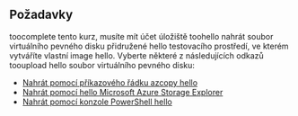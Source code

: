 ## <a name="prerequisites"></a>Požadavky 
toocomplete tento kurz, musíte mít účet úložiště toohello nahrát soubor virtuálního pevného disku přidružené hello testovacího prostředí, ve kterém vytváříte vlastní image hello. Vyberte některé z následujících odkazů tooupload hello soubor virtuálního pevného disku:

- [Nahrát pomocí příkazového řádku azcopy hello](../articles/devtest-lab/devtest-lab-upload-vhd-using-azcopy.md)
- [Nahrát pomocí hello Microsoft Azure Storage Explorer](../articles/devtest-lab/devtest-lab-upload-vhd-using-storage-explorer.md)
- [Nahrát pomocí konzole PowerShell hello](../articles/devtest-lab/devtest-lab-upload-vhd-using-powershell.md)
